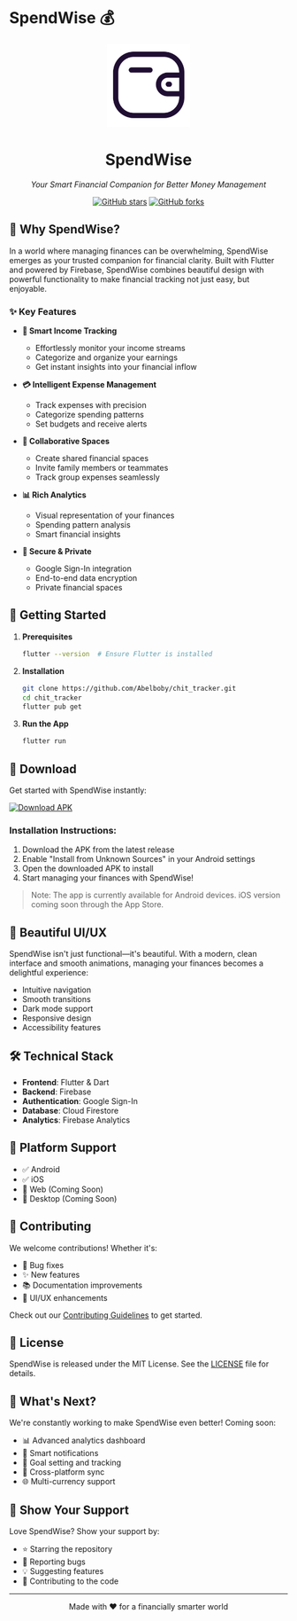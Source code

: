 # SpendWise 💰

<div align="center">
  <img src="assets/icons/app_icon.png" alt="SpendWise Logo" width="150" height="150"/>
  
  <h1>SpendWise</h1>
  <p><em>Your Smart Financial Companion for Better Money Management</em></p>

  [![GitHub stars](https://img.shields.io/github/stars/Abelboby/chit_tracker.svg?style=social&label=Star&maxAge=2592000)](https://github.com/Abelboby/chit_tracker/stargazers/)
  [![GitHub forks](https://img.shields.io/github/forks/Abelboby/chit_tracker.svg?style=social&label=Fork&maxAge=2592000)](https://github.com/Abelboby/chit_tracker/network/)
</div>

## 🌟 Why SpendWise?

In a world where managing finances can be overwhelming, SpendWise emerges as your trusted companion for financial clarity. Built with Flutter and powered by Firebase, SpendWise combines beautiful design with powerful functionality to make financial tracking not just easy, but enjoyable.

### ✨ Key Features

- **🎯 Smart Income Tracking**
  - Effortlessly monitor your income streams
  - Categorize and organize your earnings
  - Get instant insights into your financial inflow

- **💳 Intelligent Expense Management**
  - Track expenses with precision
  - Categorize spending patterns
  - Set budgets and receive alerts

- **👥 Collaborative Spaces**
  - Create shared financial spaces
  - Invite family members or teammates
  - Track group expenses seamlessly

- **📊 Rich Analytics**
  - Visual representation of your finances
  - Spending pattern analysis
  - Smart financial insights

- **🔐 Secure & Private**
  - Google Sign-In integration
  - End-to-end data encryption
  - Private financial spaces

## 🚀 Getting Started

1. **Prerequisites**
   ```bash
   flutter --version  # Ensure Flutter is installed
   ```

2. **Installation**
   ```bash
   git clone https://github.com/Abelboby/chit_tracker.git
   cd chit_tracker
   flutter pub get
   ```

3. **Run the App**
   ```bash
   flutter run
   ```

## 📱 Download

Get started with SpendWise instantly:

[![Download APK](https://img.shields.io/github/v/release/Abelboby/chit_tracker?color=blue&label=Download%20APK&logo=android&style=for-the-badge)](https://github.com/Abelboby/chit_tracker/releases/latest)

### Installation Instructions:
1. Download the APK from the latest release
2. Enable "Install from Unknown Sources" in your Android settings
3. Open the downloaded APK to install
4. Start managing your finances with SpendWise!

> Note: The app is currently available for Android devices. iOS version coming soon through the App Store.

## 🎨 Beautiful UI/UX

SpendWise isn't just functional—it's beautiful. With a modern, clean interface and smooth animations, managing your finances becomes a delightful experience:

- Intuitive navigation
- Smooth transitions
- Dark mode support
- Responsive design
- Accessibility features

## 🛠️ Technical Stack

- **Frontend**: Flutter & Dart
- **Backend**: Firebase
- **Authentication**: Google Sign-In
- **Database**: Cloud Firestore
- **Analytics**: Firebase Analytics

## 📱 Platform Support

- ✅ Android
- ✅ iOS
- 🔄 Web (Coming Soon)
- 🔄 Desktop (Coming Soon)

## 🤝 Contributing

We welcome contributions! Whether it's:
- 🐛 Bug fixes
- ✨ New features
- 📚 Documentation improvements
- 🎨 UI/UX enhancements

Check out our [Contributing Guidelines](CONTRIBUTING.md) to get started.

## 📄 License

SpendWise is released under the MIT License. See the [LICENSE](LICENSE) file for details.

## 💫 What's Next?

We're constantly working to make SpendWise even better! Coming soon:
- 📊 Advanced analytics dashboard
- 🔔 Smart notifications
- 🎯 Goal setting and tracking
- 📱 Cross-platform sync
- 🌐 Multi-currency support

## 🌟 Show Your Support

Love SpendWise? Show your support by:
- ⭐ Starring the repository
- 🐛 Reporting bugs
- 💡 Suggesting features
- 🤝 Contributing to the code

---

<p align="center">Made with ❤️ for a financially smarter world</p>
